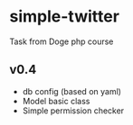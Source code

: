 # simple-twitter

Task from Doge php course 

## v0.4

+ db config (based on yaml)
+ Model basic class
+ Simple permission checker